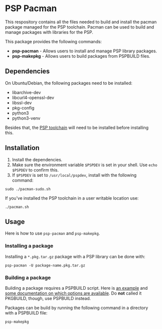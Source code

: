 # PSP Pacman

This respository contains all the files needed to build and install the pacman package managed for the PSP toolchain. Pacman can be used to build and manage packages with libraries for the PSP.

This package provides the following commands:
- **psp-pacman** - Allows users to install and manage PSP library packages.
- **psp-makepkg** - Allows users to build packages from PSPBUILD files.

## Dependencies

On Ubuntu/Debian, the following packages need to be installed:
- libarchive-dev
- libcurl4-openssl-dev
- libssl-dev
- pkg-config
- python3
- python3-venv

Besides that, the [PSP toolchain](https://github.com/pspdev/psptoolchain) will need to be installed before installing this.

## Installation
1. Install the dependencies.
2. Make sure the environment variable ``$PSPDEV`` is set in your shell. Use ``echo $PSPDEV`` to confirm this.
3. If ``$PSPDEV`` is set to ``/usr/local/pspdev``, install with the following command:
```
sudo ./pacman-sudo.sh
```
If you've installed the PSP toolchain in a user writable location use:
```
./pacman.sh
```

## Usage

Here is how to use ``psp-pacman`` and ``psp-makepkg``.

### Installing a package

Installing a ``*.pkg.tar.gz`` package with a PSP library can be done with:
```
psp-pacman -U package-name.pkg.tar.gz
```

### Building a package

Building a package requires a PSPBUILD script. Here is [an example](https://git.archlinux.org/pacman.git/plain/proto/PKGBUILD.proto) and [some documentation on which options are available](https://wiki.archlinux.org/index.php/PKGBUILD). Do **not** called it PKGBUILD, though, use PSPBUILD instead.

Packages can be build by running the following command in a directory with a PSPBUILD file:
```
psp-makepkg
```
